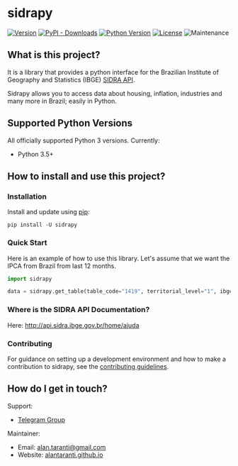 # sidrapy

[![Version](https://img.shields.io/pypi/v/sidrapy.svg?style=flat)](https://pypi.python.org/pypi/sidrapy)
[![PyPI - Downloads](https://img.shields.io/pypi/dm/sidrapy)](https://pypi.python.org/pypi/sidrapy)
[![Python Version](https://img.shields.io/pypi/pyversions/sidrapy?style=flat)](https://pypi.python.org/pypi/sidrapy)
[![License](https://img.shields.io/github/license/AlanTaranti/Sidrapy)](LICENSE)
![Maintenance](https://img.shields.io/maintenance/yes/2020)

## What is this project?

It is a library that provides a python interface for the Brazilian Institute of Geography and Statistics (IBGE) [SIDRA API](http://api.sidra.ibge.gov.br/).

Sidrapy allows you to access data about housing, inflation, industries and many more in Brazil; easily in Python.


## Supported Python Versions

All officially supported Python 3 versions. Currently:
- Python 3.5+

## How to install and use this project? 

### Installation
Install and update using [pip](https://pip.pypa.io/en/stable/quickstart/):

    pip install -U sidrapy

### Quick Start

Here is an example of how to use this library.
Let's assume that we want the IPCA from Brazil from last 12 months.

```python
import sidrapy

data = sidrapy.get_table(table_code="1419", territorial_level="1", ibge_territorial_code="all", period="last 12")
```

### Where is the SIDRA API Documentation?
Here: http://api.sidra.ibge.gov.br/home/ajuda

### Contributing
For guidance on setting up a development environment and how to make a contribution to sidrapy, see the [contributing guidelines](https://github.com/AlanTaranti/sidrapy/blob/master/CONTRIBUTING.md).

## How do I get in touch?
Support:
* [Telegram Group](https://t.me/joinchat/AmdQix1KKeZ5KGpsKVFsKw)

Maintainer:
* Email: [alan.taranti@gmail.com](mailto:alan.taranti@gmail.com)
* Website: <a href="http://alantaranti.github.io" target="_blank">alantaranti.github.io</a>
